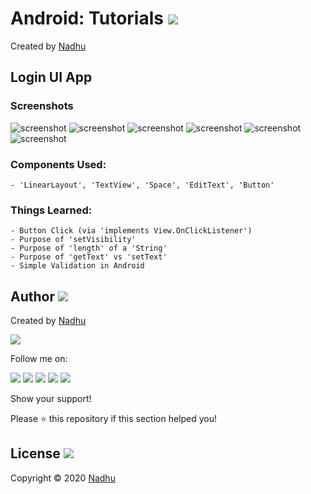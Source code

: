 # Android: Tutorials [<img src="https://github.com/iamnadhu/n14-icons/blob/master/android-icon.png">](https://github.com/iamnadhu/n14-android/tree/master/tutorials/Login%20UI%20App)
Created by [Nadhu](https://github.com/iamnadhu)


## Login UI App
### Screenshots
![screenshot](https://github.com/iamnadhu/n14-android/blob/master/tutorials/Login%20UI%20App/Screenshots/01.jpg)
![screenshot](https://github.com/iamnadhu/n14-android/blob/master/tutorials/Login%20UI%20App/Screenshots/02.jpg)
![screenshot](https://github.com/iamnadhu/n14-android/blob/master/tutorials/Login%20UI%20App/Screenshots/03.jpg)
![screenshot](https://github.com/iamnadhu/n14-android/blob/master/tutorials/Login%20UI%20App/Screenshots/04.jpg)
![screenshot](https://github.com/iamnadhu/n14-android/blob/master/tutorials/Login%20UI%20App/Screenshots/05.jpg)
![screenshot](https://github.com/iamnadhu/n14-android/blob/master/tutorials/Login%20UI%20App/Screenshots/06.jpg)
### Components Used:
```
- 'LinearLayout', 'TextView', 'Space', 'EditText', 'Button'
```
### Things Learned:
```
- Button Click (via 'implements View.OnClickListener')
- Purpose of 'setVisibility'
- Purpose of 'length' of a 'String'
- Purpose of 'getText' vs 'setText'
- Simple Validation in Android
```


## Author [<img src="https://github.com/iamnadhu/n14-icons/blob/master/auther-icon.png">](https://github.com/iamnadhu)
Created by [Nadhu](https://github.com/iamnadhu)

[<img src="https://github.com/iamnadhu/n14-icons/blob/master/nadhu-pic.jpg">](https://github.com/iamnadhu)

Follow me on: 

[<img src="https://github.com/iamnadhu/n14-icons/blob/master/instagram-icon.png">](https://www.instagram.com/iamnadhu/)
[<img src="https://github.com/iamnadhu/n14-icons/blob/master/whatsapp-icon.png">](https://api.whatsapp.com/send?phone=917293451396&lang=en)
[<img src="https://github.com/iamnadhu/n14-icons/blob/master/facebook-icon.png">](https://www.facebook.com/iamnadhu/)
[<img src="https://github.com/iamnadhu/n14-icons/blob/master/linkedin-icon.png">](https://www.linkedin.com/in/iamnadhu/)
[<img src="https://github.com/iamnadhu/n14-icons/blob/master/telegram-icon.png">](https://t.me/iamnadhu)

Show your support!

Please ⭐️   this repository if this section helped you!


## License [<img src="https://github.com/iamnadhu/n14-icons/blob/master/license-icon.png">](https://github.com/iamnadhu/n14-android/tree/master/tutorials/Login%20UI%20App)
Copyright © 2020 [Nadhu](https://github.com/iamnadhu)
